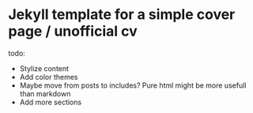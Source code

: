 Jekyll template for a simple cover page / unofficial cv
=====================================================

todo:

- Stylize content
- Add color themes
- Maybe move from posts to includes? Pure html might be more usefull than markdown
- Add more sections
